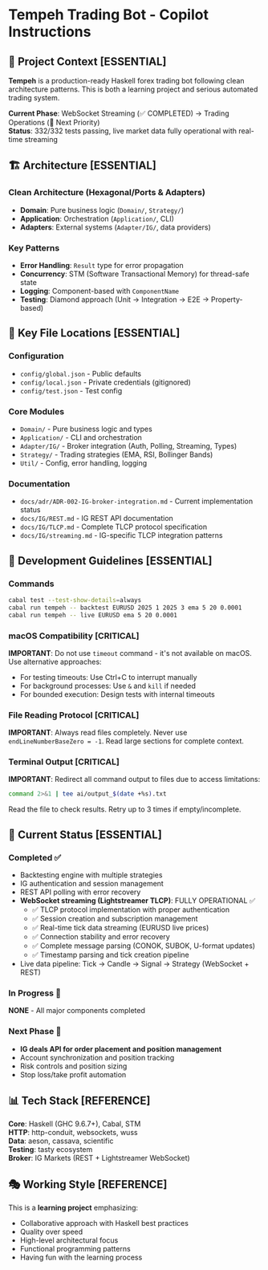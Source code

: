 # Tempeh Trading Bot - Copilot Instructions

## 🎯 Project Context [ESSENTIAL]

**Tempeh** is a production-ready Haskell forex trading bot following clean architecture patterns. This is both a learning project and serious automated trading system.

**Current Phase**: WebSocket Streaming (✅ COMPLETED) → Trading Operations (🎯 Next Priority)  
**Status**: 332/332 tests passing, live market data fully operational with real-time streaming

## 🏗️ Architecture [ESSENTIAL]

### Clean Architecture (Hexagonal/Ports & Adapters)
- **Domain**: Pure business logic (`Domain/`, `Strategy/`)
- **Application**: Orchestration (`Application/`, CLI)
- **Adapters**: External systems (`Adapter/IG/`, data providers)

### Key Patterns
- **Error Handling**: `Result` type for error propagation
- **Concurrency**: STM (Software Transactional Memory) for thread-safe state
- **Logging**: Component-based with `ComponentName`
- **Testing**: Diamond approach (Unit → Integration → E2E → Property-based)

## 📁 Key File Locations [ESSENTIAL]

### Configuration
- `config/global.json` - Public defaults
- `config/local.json` - Private credentials (gitignored)
- `config/test.json` - Test config

### Core Modules
- `Domain/` - Pure business logic and types
- `Application/` - CLI and orchestration
- `Adapter/IG/` - Broker integration (Auth, Polling, Streaming, Types)
- `Strategy/` - Trading strategies (EMA, RSI, Bollinger Bands)
- `Util/` - Config, error handling, logging

### Documentation
- `docs/adr/ADR-002-IG-broker-integration.md` - Current implementation status
- `docs/IG/REST.md` - IG REST API documentation
- `docs/IG/TLCP.md` - Complete TLCP protocol specification
- `docs/IG/streaming.md` - IG-specific TLCP integration patterns

## 🔧 Development Guidelines [ESSENTIAL]

### Commands
```bash
cabal test --test-show-details=always
cabal run tempeh -- backtest EURUSD 2025 1 2025 3 ema 5 20 0.0001
cabal run tempeh -- live EURUSD ema 5 20 0.0001
```

### macOS Compatibility [CRITICAL]
**IMPORTANT**: Do not use `timeout` command - it's not available on macOS. Use alternative approaches:
- For testing timeouts: Use Ctrl+C to interrupt manually
- For background processes: Use `&` and `kill` if needed
- For bounded execution: Design tests with internal timeouts

### File Reading Protocol [CRITICAL]
**IMPORTANT**: Always read files completely. Never use `endLineNumberBaseZero = -1`. Read large sections for complete context.

### Terminal Output [CRITICAL]
**IMPORTANT**: Redirect all command output to files due to access limitations:
```bash
command 2>&1 | tee ai/output_$(date +%s).txt
```
Read the file to check results. Retry up to 3 times if empty/incomplete.

## 🚀 Current Status [ESSENTIAL]

### Completed ✅
- Backtesting engine with multiple strategies
- IG authentication and session management
- REST API polling with error recovery
- **WebSocket streaming (Lightstreamer TLCP)**: FULLY OPERATIONAL ✅
  - ✅ TLCP protocol implementation with proper authentication
  - ✅ Session creation and subscription management
  - ✅ Real-time tick data streaming (EURUSD live prices)
  - ✅ Connection stability and error recovery
  - ✅ Complete message parsing (CONOK, SUBOK, U-format updates)
  - ✅ Timestamp parsing and tick creation pipeline
- Live data pipeline: Tick → Candle → Signal → Strategy (WebSocket + REST)

### In Progress 🔄
**NONE** - All major components completed

### Next Phase 🎯
- **IG deals API for order placement and position management**
- Account synchronization and position tracking
- Risk controls and position sizing
- Stop loss/take profit automation

## 📊 Tech Stack [REFERENCE]

**Core**: Haskell (GHC 9.6.7+), Cabal, STM  
**HTTP**: http-conduit, websockets, wuss  
**Data**: aeson, cassava, scientific  
**Testing**: tasty ecosystem  
**Broker**: IG Markets (REST + Lightstreamer WebSocket)

## 🎭 Working Style [REFERENCE]

This is a **learning project** emphasizing:
- Collaborative approach with Haskell best practices
- Quality over speed
- High-level architectural focus
- Functional programming patterns
- Having fun with the learning process
